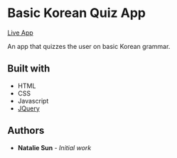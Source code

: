 # Basic Korean Quiz App

[Live App](https://natsun121.github.io/quizApp/)

An app that quizzes the user on basic Korean grammar.

## Built with

- HTML
- CSS
- Javascript
- [JQuery](https://code.jquery.com/) 

## Authors

* **Natalie Sun** - *Initial work*

